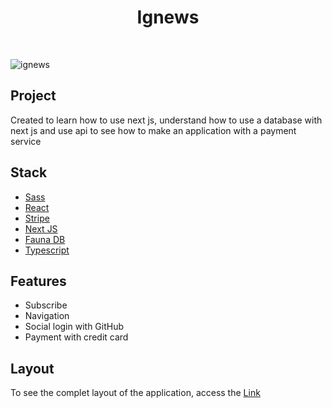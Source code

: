 <h1 align="center">Ignews</h1>

<br/>

![ignews](https://user-images.githubusercontent.com/53982668/137417130-8f035f7b-8bef-4bc3-85eb-bfa19db0a7a9.png)

<h2>Project</h2>
<p>Created to learn how to use next js, understand how to use a database with next js and use api to see how to make an application with a payment service</p>

<h2>Stack</h2>
<ul>
  <li><a href="https://sass-lang.com/">Sass</a></li>
  <li><a href="https://pt-br.reactjs.org/">React</a></li>
  <li><a href="https://stripe.com/en-br">Stripe</a></li>
  <li><a href="https://nextjs.org/">Next JS</a></li>
  <li><a href="https://fauna.com/">Fauna DB</a></li>
  <li><a href="https://www.typescriptlang.org/">Typescript</a></li>
</ul>

<h2>Features</h2>
<ul>
  <li>Subscribe</li>
  <li>Navigation</li>
  <li>Social login with GitHub</li>
  <li>Payment with credit card</li>
</ul>

<h2>Layout</h2>
<p>To see the complet layout of the application, access the <a href="https://www.figma.com/file/GijerrWXdDOlTlro7sGpm3/ig.news-(Copy)?node-id=1%3A2">Link</a></p>
